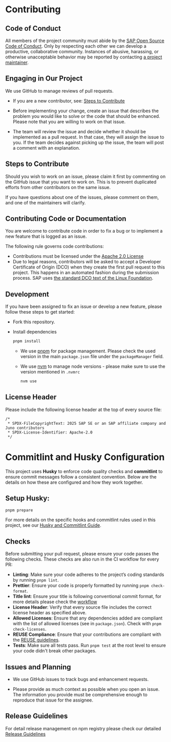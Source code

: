 # Contributing

## Code of Conduct

All members of the project community must abide by the [SAP Open Source Code of Conduct](https://github.com/SAP/.github/blob/main/CODE_OF_CONDUCT.md).
Only by respecting each other we can develop a productive, collaborative community.
Instances of abusive, harassing, or otherwise unacceptable behavior may be reported by contacting [a project maintainer](.reuse/dep5).

## Engaging in Our Project

We use GitHub to manage reviews of pull requests.

- If you are a new contributor, see: [Steps to Contribute](#steps-to-contribute)

- Before implementing your change, create an issue that describes the problem you would like to solve or the code that should be enhanced. Please note that you are willing to work on that issue.

- The team will review the issue and decide whether it should be implemented as a pull request. In that case, they will assign the issue to you. If the team decides against picking up the issue, the team will post a comment with an explanation.

## Steps to Contribute

Should you wish to work on an issue, please claim it first by commenting on the GitHub issue that you want to work on. This is to prevent duplicated efforts from other contributors on the same issue.

If you have questions about one of the issues, please comment on them, and one of the maintainers will clarify.

## Contributing Code or Documentation

You are welcome to contribute code in order to fix a bug or to implement a new feature that is logged as an issue.

The following rule governs code contributions:

- Contributions must be licensed under the [Apache 2.0 License](./LICENSE)
- Due to legal reasons, contributors will be asked to accept a Developer Certificate of Origin (DCO) when they create the first pull request to this project. This happens in an automated fashion during the submission process. SAP uses [the standard DCO text of the Linux Foundation](https://developercertificate.org/).

## Development

If you have been assigned to fix an issue or develop a new feature, please follow these steps to get started:

- Fork this repository.
- Install dependencies

  ```bash
  pnpm install
  ```

  - We use [pnpm](https://pnpm.io/) for package management. Please check the used version in the main `package.json` file under the `packageManager` field.
  

  - We use [nvm](https://github.com/nvm-sh/nvm) to manage node versions - please make sure to use the version mentioned in `.nvmrc`

    ```bash
    nvm use
    ```

## License Header

Please include the following license header at the top of every source file:

```plaintext
/*
 * SPDX-FileCopyrightText: 2025 SAP SE or an SAP affiliate company and Juno contributors
 * SPDX-License-Identifier: Apache-2.0
 */
```

# Commitlint and Husky Configuration

This project uses **Husky** to enforce code quality checks and **commitlint** to ensure commit messages follow a consistent convention. Below are the details on how these are configured and how they work together.

## Setup Husky:

```bash
pnpm prepare
```

For more details on the specific hooks and commitlint rules used in this project, see our [Husky and Commitlint Guide](docs/husky_commitlint_guide.md).

## Checks

Before submitting your pull request, please ensure your code passes the following checks. These checks are also run in the CI workflow for every PR:

- **Linting**: Make sure your code adheres to the project’s coding standards by running `pnpm lint`.
- **Prettier**: Ensure your code is properly formatted by running `pnpm check-format`.
- **Title lint**: Ensure your title is following conventional commit format, for more details please check the [workflow](.github/workflows/ci-title-lint-check.yaml)
- **License Header**: Verify that every source file includes the correct license header as specified above.
- **Allowed Licenses**: Ensure that any dependencies added are compliant with the list of allowed licenses (see in `package.json`). Check with `pnpm check-licenses`.
- **REUSE Compliance**: Ensure that your contributions are compliant with the [REUSE guidelines](./reuse/dep5).
- **Tests**: Make sure all tests pass. Run `pnpm test` at the root level to ensure your code didn't break other packages.

## Issues and Planning

- We use GitHub issues to track bugs and enhancement requests.

- Please provide as much context as possible when you open an issue. The information you provide must be comprehensive enough to reproduce that issue for the assignee.

## Release Guidelines

For detail release management on npm registry please check our detailed [Release Guidelines](./docs/releases_guidelines.md)
